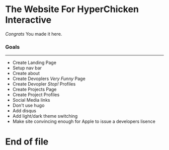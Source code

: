 # The Website For HyperChicken Interactive
*Congrats* You made it here.

### Goals
---------
* Create Landing Page
* Setup nav bar
* Create about
* Create Devoplers *Very Funny* Page
* Create Devopler *Stop!* Profiles
* Create Projects Page
* Create Project Profiles
* Social Media links
* Don't use hugo
* Add disqus
* Add light/dark theme switching
* Make site convincing enough for Apple to issue a developers lisence

# End of file
